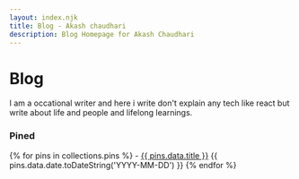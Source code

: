 ```yaml
---
layout: index.njk
title: Blog - Akash chaudhari
description: Blog Homepage for Akash Chaudhari
---
```

# Blog

I am a occational writer and here i write don't explain any tech like react but write about life and people and lifelong learnings.

### Pined

<div class="blogList" >
{% for pins in collections.pins %}
   - <span><a href="{{ pins.url  }}">{{ pins.data.title }}</a></span>  <span>{{ pins.data.date.toDateString('YYYY-MM-DD') }}</span>
{% endfor %}

</div>

